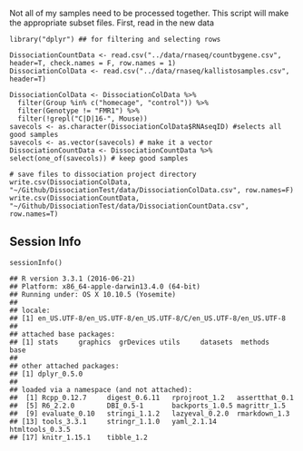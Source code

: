 Not all of my samples need to be processed together. This script will
make the appropriate subset files. First, read in the new data

    library("dplyr") ## for filtering and selecting rows

    DissociationCountData <- read.csv("../data/rnaseq/countbygene.csv", header=T, check.names = F, row.names = 1)
    DissociationColData <- read.csv("../data/rnaseq/kallistosamples.csv", header=T)

    DissociationColData <- DissociationColData %>%
      filter(Group %in% c("homecage", "control")) %>%
      filter(Genotype != "FMR1") %>%
      filter(!grepl("C|D|16-", Mouse))
    savecols <- as.character(DissociationColData$RNAseqID) #selects all good samples
    savecols <- as.vector(savecols) # make it a vector
    DissociationCountData <- DissociationCountData %>% select(one_of(savecols)) # keep good samples

    # save files to dissociation project directory
    write.csv(DissociationColData, "~/Github/DissociationTest/data/DissociationColData.csv", row.names=F)
    write.csv(DissociationCountData, "~/Github/DissociationTest/data/DissociationCountData.csv", row.names=T)

Session Info
------------

    sessionInfo()

    ## R version 3.3.1 (2016-06-21)
    ## Platform: x86_64-apple-darwin13.4.0 (64-bit)
    ## Running under: OS X 10.10.5 (Yosemite)
    ## 
    ## locale:
    ## [1] en_US.UTF-8/en_US.UTF-8/en_US.UTF-8/C/en_US.UTF-8/en_US.UTF-8
    ## 
    ## attached base packages:
    ## [1] stats     graphics  grDevices utils     datasets  methods   base     
    ## 
    ## other attached packages:
    ## [1] dplyr_0.5.0
    ## 
    ## loaded via a namespace (and not attached):
    ##  [1] Rcpp_0.12.7     digest_0.6.11   rprojroot_1.2   assertthat_0.1 
    ##  [5] R6_2.2.0        DBI_0.5-1       backports_1.0.5 magrittr_1.5   
    ##  [9] evaluate_0.10   stringi_1.1.2   lazyeval_0.2.0  rmarkdown_1.3  
    ## [13] tools_3.3.1     stringr_1.1.0   yaml_2.1.14     htmltools_0.3.5
    ## [17] knitr_1.15.1    tibble_1.2
